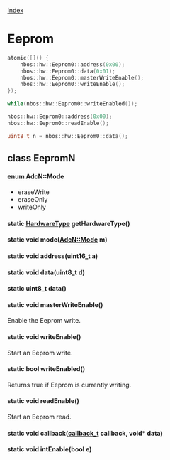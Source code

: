 [Index](../../index.hpp.md#index)

# Eeprom

```c++
atomic([]() {
    nbos::hw::Eeprom0::address(0x00);
    nbos::hw::Eeprom0::data(0x01);
    nbos::hw::Eeprom0::masterWriteEnable();
    nbos::hw::Eeprom0::writeEnable();
});

while(nbos::hw::Eeprom0::writeEnabled());

nbos::hw::Eeprom0::address(0x00);
nbos::hw::Eeprom0::readEnable();

uint8_t n = nbos::hw::Eeprom0::data();
```

## class EepromN

#### enum AdcN::Mode
* eraseWrite
* eraseOnly
* writeOnly

#### static [HardwareType](hardwaretype.hpp.md#enum-hardwaretype) getHardwareType()

#### static void mode([AdcN::Mode](eeprom.hpp.md#enum-adcnmode) m)

#### static void address(uint16_t a)

#### static void data(uint8_t d)

#### static uint8_t data()

#### static void masterWriteEnable()
Enable the Eeprom write.

#### static void writeEnable()
Start an Eeprom write.

#### static bool writeEnabled()
Returns true if Eeprom is currently writing.

#### static void readEnable()
Start an Eeprom read.

#### static void callback([callback_t](../type.hpp.md#using-callbackt--void-void) callback, void\* data)

#### static void intEnable(bool e)
